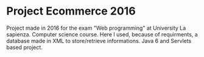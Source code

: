 # Project Ecommerce 2016
Project made in 2016 for the exam "Web programming" at University La sapienza. Computer science course. Here I used, because of requirments, a database made in XML to store/retrieve informations. Java 6 and Servlets based project.
